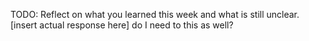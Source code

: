 TODO: Reflect on what you learned this week and what is still unclear.
[insert actual response here]
do I need to this as well?
